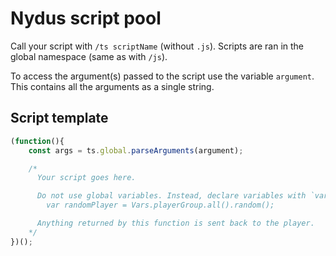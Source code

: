 # Nydus script pool

Call your script with `/ts scriptName` (without `.js`).
Scripts are ran in the global namespace (same as with `/js`).<br>

To access the argument(s) passed to the script use the variable `argument`.
This contains all the arguments as a single string.

## Script template
```javascript
(function(){
    const args = ts.global.parseArguments(argument);

    /*
      Your script goes here.

      Do not use global variables. Instead, declare variables with `var`:
        var randomPlayer = Vars.playerGroup.all().random();

      Anything returned by this function is sent back to the player.
    */
})();
```
